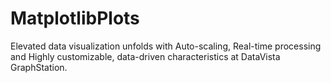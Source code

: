 # MatplotlibPlots
Elevated data visualization unfolds with Auto-scaling, Real-time processing and Highly customizable, data-driven characteristics at DataVista GraphStation.
